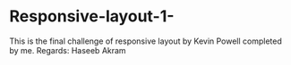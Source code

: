 # Responsive-layout-1-
This is the final challenge of responsive layout by Kevin Powell completed by me. 
Regards: Haseeb Akram
